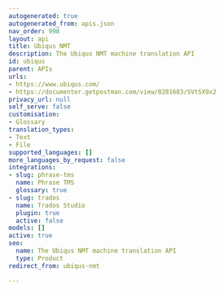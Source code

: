 ```yaml
---
autogenerated: true
autogenerated_from: apis.json
nav_order: 998
layout: api
title: Ubiqus NMT
description: The Ubiqus NMT machine translation API
id: ubiqus
parent: APIs
urls:
- https://www.ubiqus.com/
- https://documenter.getpostman.com/view/8281683/SVtSX9x2
privacy_url: null
self_serve: false
customisation:
- Glossary
translation_types:
- Text
- File
supported_languages: []
more_languages_by_request: false
integrations:
- slug: phrase-tms
  name: Phrase TMS
  glossary: true
- slug: trados
  name: Trados Studio
  plugin: true
  active: false
models: []
active: true
seo:
  name: The Ubiqus NMT machine translation API
  type: Product
redirect_from: ubiqus-nmt

---
```


